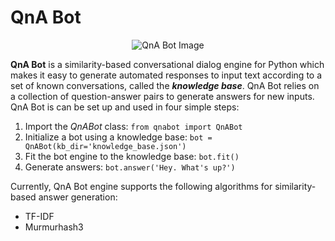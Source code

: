 # QnA Bot

<div style="text-align:center">
<img src="https://icon-library.com/images/chatbot-icon/chatbot-icon-8.jpg"
     alt="QnA Bot Image" />
</div>

**QnA Bot** is a similarity-based conversational dialog engine for Python which makes it easy to generate automated responses to input text according to a set of known conversations, called the ***knowledge base***. QnA Bot relies on a collection of question-answer pairs to generate answers for new inputs. QnA Bot is can be set up and used in four simple steps:
1. Import the *QnABot* class:  `from qnabot import QnABot`
2. Initialize a bot using a knowledge base:  `bot = QnABot(kb_dir='knowledge_base.json')`
3. Fit the bot engine to the knowledge base:  `bot.fit()`
4. Generate answers:  `bot.answer('Hey. What's up?')`

Currently, QnA Bot engine supports the following algorithms for similarity-based answer generation:
- TF-IDF
- Murmurhash3
